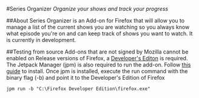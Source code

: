 #Series Organizer
*Organize your shows and track your progress*

##About
Series Organizer is an Add-on for Firefox that will allow you to manage a list of the current shows you are watching so you always know what episode you're on and can keep track of shows you want to watch. It is currently in development.

##Testing from source
Add-ons that are not signed by Mozilla cannot be enabled on Release versions of Firefox, a [Developer's Editon](https://www.mozilla.org/en-US/firefox/developer/) is required.
The Jetpack Manager (jpm) is also required to run the add-on. Follow [this guide](https://developer.mozilla.org/en-US/Add-ons/SDK/Tools/jpm) to install.
Once jpm is installed, execute the run command with the binary flag (-b) and point it to the Developer's Edition of Firefox
```
jpm run -b "C:\Firefox Developer Edition\firefox.exe"
```
